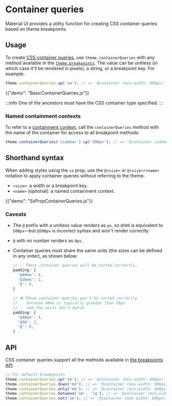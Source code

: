 # Container queries

<p class="description">Material UI provides a utility function for creating CSS container queries based on theme breakpoints.</p>

## Usage

To create [CSS container queries](https://developer.mozilla.org/en-US/docs/Web/CSS/CSS_containment/Container_queries), use `theme.containerQueries` with any method available in the [`theme.breakpoints`](/material-ui/customization/breakpoints/#api).
The value can be unitless (in which case it'll be rendered in pixels), a string, or a breakpoint key. For example:

```js
theme.containerQueries.up('sm'); // => '@container (min-width: 600px)'
```

{{"demo": "BasicContainerQueries.js"}}

:::info
One of the ancestors must have the CSS container type specified.
:::

### Named containment contexts

To refer to a [containment context](https://developer.mozilla.org/en-US/docs/Web/CSS/CSS_containment/Container_queries#naming_containment_contexts), call the `containerQueries` method with the name of the container for access to all breakpoint methods:

```js
theme.containerQueries('sidebar').up('500px'); // => '@container sidebar (min-width: 500px)'
```

## Shorthand syntax

When adding styles using the `sx` prop, use the `@<size>` or `@<size>/<name>` notation to apply container queries without referring to the theme.

- `<size>`: a width or a breakpoint key.
- `<name>` (optional): a named containment context.

{{"demo": "SxPropContainerQueries.js"}}

### Caveats

- The `@` prefix with a unitless value renders as `px`, so `@500` is equivalent to `500px`—but `@500px` is incorrect syntax and won't render correctly.
- `@` with no number renders as `0px`.
- Container queries must share the same units (the sizes can be defined in any order), as shown below:

  ```js
  // ✅ These container queries will be sorted correctly.
  padding: {
    '@40em': 4,
    '@20em': 2,
    '@': 0,
  }

  // ❌ These container queries won't be sorted correctly
  //    because 40em is typically greater than 50px
  //    and the units don't match.
  padding: {
    '@40em': 4,
    '@50': 2,
    '@': 0,
  }
  ```

## API

CSS container queries support all the methods available in [the breakpoints API](/material-ui/customization/breakpoints/#api).

```js
// For default breakpoints
theme.containerQueries.up('sm'); // => '@container (min-width: 600px)'
theme.containerQueries.down('md'); // => '@container (max-width: 900px)'
theme.containerQueries.only('md'); // => '@container (min-width: 600px) and (max-width: 900px)'
theme.containerQueries.between('sm', 'lg'); // => '@container (min-width: 600px) and (max-width: 1200px)'
theme.containerQueries.not('sm'); // => '@container (max-width: 600px)'
```
